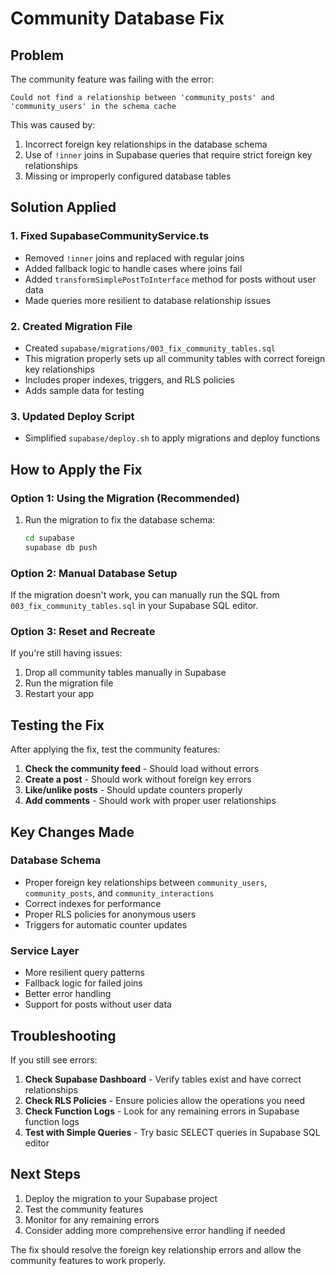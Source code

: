 # Community Database Fix

## Problem
The community feature was failing with the error:
```
Could not find a relationship between 'community_posts' and 'community_users' in the schema cache
```

This was caused by:
1. Incorrect foreign key relationships in the database schema
2. Use of `!inner` joins in Supabase queries that require strict foreign key relationships
3. Missing or improperly configured database tables

## Solution Applied

### 1. Fixed SupabaseCommunityService.ts
- Removed `!inner` joins and replaced with regular joins
- Added fallback logic to handle cases where joins fail
- Added `transformSimplePostToInterface` method for posts without user data
- Made queries more resilient to database relationship issues

### 2. Created Migration File
- Created `supabase/migrations/003_fix_community_tables.sql`
- This migration properly sets up all community tables with correct foreign key relationships
- Includes proper indexes, triggers, and RLS policies
- Adds sample data for testing

### 3. Updated Deploy Script
- Simplified `supabase/deploy.sh` to apply migrations and deploy functions

## How to Apply the Fix

### Option 1: Using the Migration (Recommended)
1. Run the migration to fix the database schema:
   ```bash
   cd supabase
   supabase db push
   ```

### Option 2: Manual Database Setup
If the migration doesn't work, you can manually run the SQL from `003_fix_community_tables.sql` in your Supabase SQL editor.

### Option 3: Reset and Recreate
If you're still having issues:
1. Drop all community tables manually in Supabase
2. Run the migration file
3. Restart your app

## Testing the Fix

After applying the fix, test the community features:

1. **Check the community feed** - Should load without errors
2. **Create a post** - Should work without foreign key errors
3. **Like/unlike posts** - Should update counters properly
4. **Add comments** - Should work with proper user relationships

## Key Changes Made

### Database Schema
- Proper foreign key relationships between `community_users`, `community_posts`, and `community_interactions`
- Correct indexes for performance
- Proper RLS policies for anonymous users
- Triggers for automatic counter updates

### Service Layer
- More resilient query patterns
- Fallback logic for failed joins
- Better error handling
- Support for posts without user data

## Troubleshooting

If you still see errors:

1. **Check Supabase Dashboard** - Verify tables exist and have correct relationships
2. **Check RLS Policies** - Ensure policies allow the operations you need
3. **Check Function Logs** - Look for any remaining errors in Supabase function logs
4. **Test with Simple Queries** - Try basic SELECT queries in Supabase SQL editor

## Next Steps

1. Deploy the migration to your Supabase project
2. Test the community features
3. Monitor for any remaining errors
4. Consider adding more comprehensive error handling if needed

The fix should resolve the foreign key relationship errors and allow the community features to work properly. 